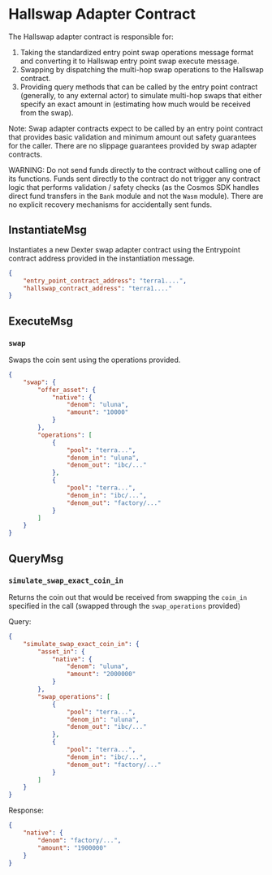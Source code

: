 # Hallswap Adapter Contract

The Hallswap adapter contract is responsible for:

1. Taking the standardized entry point swap operations message format and converting it to Hallswap entry point swap execute message.
2. Swapping by dispatching the multi-hop swap operations to the Hallswap contract.
3. Providing query methods that can be called by the entry point contract (generally, to any external actor) to simulate multi-hop swaps that either specify an exact amount in (estimating how much would be received from the swap).

Note: Swap adapter contracts expect to be called by an entry point contract that provides basic validation and minimum amount out safety guarantees for the caller. There are no slippage guarantees provided by swap adapter contracts.

WARNING: Do not send funds directly to the contract without calling one of its functions. Funds sent directly to the contract do not trigger any contract logic that performs validation / safety checks (as the Cosmos SDK handles direct fund transfers in the `Bank` module and not the `Wasm` module). There are no explicit recovery mechanisms for accidentally sent funds.

## InstantiateMsg

Instantiates a new Dexter swap adapter contract using the Entrypoint contract address provided in the instantiation message.

``` json
{
    "entry_point_contract_address": "terra1....",
    "hallswap_contract_address": "terra1...."
}
```

## ExecuteMsg

### `swap`

Swaps the coin sent using the operations provided.

``` json
{
    "swap": {
        "offer_asset": {
            "native": {
                "denom": "uluna", 
                "amount": "10000"
            }
        },
        "operations": [
            {
                "pool": "terra...",
                "denom_in": "uluna",
                "denom_out": "ibc/..."
            },
            {
                "pool": "terra...",
                "denom_in": "ibc/...",
                "denom_out": "factory/..."
            }
        ]
    }
}
```

## QueryMsg

### `simulate_swap_exact_coin_in`

Returns the coin out that would be received from swapping the `coin_in` specified in the call (swapped through the `swap_operations` provided)

Query:

``` json
{
    "simulate_swap_exact_coin_in": {
        "asset_in": {
            "native": {
                "denom": "uluna",
                "amount": "2000000"
            }
        },
        "swap_operations": [
            {
                "pool": "terra...",
                "denom_in": "uluna",
                "denom_out": "ibc/..."
            },
            {
                "pool": "terra...",
                "denom_in": "ibc/...",
                "denom_out": "factory/..."
            }
        ]
    }
}
```

Response:

``` json
{
    "native": {
        "denom": "factory/...",
        "amount": "1900000"
    }
}
```
